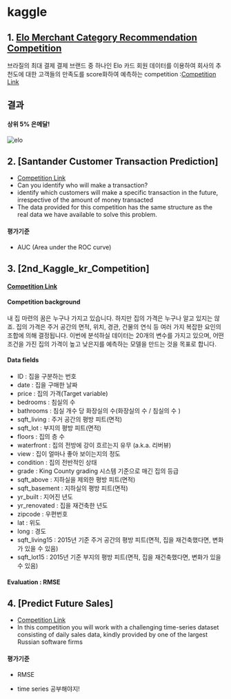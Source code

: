 # kaggle

## 1. [Elo Merchant Category Recommendation Competition](https://github.com/miniii222/kaggle/tree/master/Elo_Merchant_Category_Recommendation)

브라질의 최대 결제 결제 브랜드 중 하나인 Elo 카드 회원 데이터를 이용하여 회사의 추천도에 대한 고객들의 만족도를 score화하여 예측하는 competition :[Competition Link](https://www.kaggle.com/c/elo-merchant-category-recommendation/)

## 결과
#### 상위 5% 은메달!
![](https://github.com/miniii222/kaggle_competition/blob/master/Elo_Merchant_Category_Recommendation/ranking.JPG "elo")


## 2. [Santander Customer Transaction Prediction]
- [Competition Link](https://www.kaggle.com/c/santander-customer-transaction-prediction)
- Can you identify who will make a transaction?
- identify which customers will make a specific transaction in the future, irrespective of the amount of money transacted
- The data provided for this competition has the same structure as the real data we have available to solve this problem.
#### 평가기준
- AUC (Area under the ROC curve)

## 3. [2nd_Kaggle_kr_Competition]
#### [Competition Link](https://www.kaggle.com/c/2019-2nd-ml-month-with-kakr)
#### Competition background
내 집 마련의 꿈은 누구나 가지고 있습니다. 하지만 집의 가격은 누구나 알고 있지는 않죠. 집의 가격은 주거 공간의 면적, 위치, 경관, 건물의 연식 등 여러 가지 복잡한 요인의 조합에 의해 결정됩니다. 이번에 분석하실 데이터는 20개의 변수를 가지고 있으며, 어떤 조건을 가진 집의 가격이 높고 낮은지를 예측하는 모델을 만드는 것을 목표로 합니다.
#### Data fields
- ID : 집을 구분하는 번호
- date : 집을 구매한 날짜
- price : 집의 가격(Target variable)
- bedrooms : 침실의 수
- bathrooms : 침실 개수 당 화장실의 수(화장실의 수 / 침실의 수 )
- sqft_living : 주거 공간의 평방 피트(면적)
- sqft_lot : 부지의 평방 피트(면적)
- floors : 집의 층 수
- waterfront : 집의 전방에 강이 흐르는지 유무 (a.k.a. 리버뷰)
- view : 집이 얼마나 좋아 보이는지의 정도
- condition : 집의 전반적인 상태
- grade : King County grading 시스템 기준으로 매긴 집의 등급
- sqft_above : 지하실을 제외한 평방 피트(면적)
- sqft_basement : 지하실의 평방 피트(면적)
- yr_built : 지어진 년도
- yr_renovated : 집을 재건축한 년도
- zipcode : 우편번호
- lat : 위도
- long : 경도
- sqft_living15 : 2015년 기준 주거 공간의 평방 피트(면적, 집을 재건축했다면, 변화가 있을 수 있음)
- sqft_lot15 : 2015년 기준 부지의 평방 피트(면적, 집을 재건축했다면, 변화가 있을 수 있음)
#### Evaluation : RMSE


## 4. [Predict Future Sales]
- [Competition Link](https://www.kaggle.com/c/competitive-data-science-predict-future-sales/kernels)
- In this competition you will work with a challenging time-series dataset consisting of daily sales data, kindly provided by one of the largest Russian software firms
#### 평가기준
- RMSE

- time series 공부해야지!
